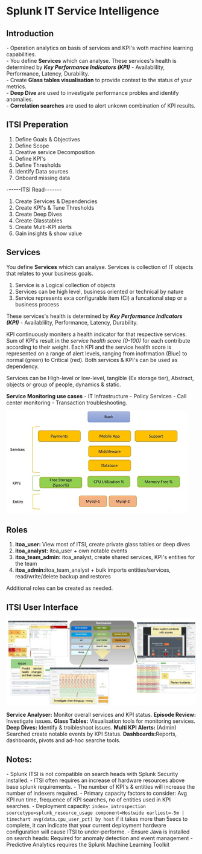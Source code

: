 # Splunk IT Service Intelligence

<h2>Introduction</h2>
- Operation analytics on basis of services and KPI's woth machine learning capabilities.<br>
- You define <b>Services</b> which can analyse. These services's health is determined by <b><i>Key Performance Indicators (KPI)</i></b> - Availablility, Performance, Latency, Durability.<br>
- Create <b>Glass tables visualisation</b> to provide context to the status of your metrics.<br>
- <b>Deep Dive </b> are used to investigate performance probles and identify anomalies. <br>
- <b>Correlation searches</b> are used to alert unkown combination of KPI results.<br>

<h2>ITSI Preperation</h2>
<ol>
<li>Define Goals & Objectives</li>
<li>Define Scope</li>
<li>Creative service Decomposition</li>
<li>Define KPI's</li>
<li>Define Thresholds</li>
<li>Identify Data sources</li>
<li>Onboard missing data</li>
</ol>
------ITSI Read-------
<ol>
<li>Create Services & Dependencies</li>
<li>Create KPI's & Tune Thresholds</li>
<li>Create Deep Dives</li>
<li>Create Glasstables</li>
<li>Create Multi-KPI alerts</li>
<li>Gain insights & show value</li>
</ol>

<h2> Services</h2>
You define <b>Services</b> which can analyse. Services is collection of IT objects that relates to your business goals.
<ol>
<li>Service is a Logical collection of objects</li>
<li>Services can be high level, business oriented or technical by nature</li>
<li>Service represents ex:a configurable item (CI) a funcational step or a business process </li>
</ol>

These services's health is determined by <b><i>Key Performance Indicators (KPI)</i></b> - Availablility, Performance, Latency, Durability.

KPI continuously moniters a health indicator for that respective services. Sum of KPI's result in the <i>service health score (0-100)</i> for each contribute according to their weight. 
Each KPI and the service health score is represented on a range of alert levels, ranging from inofrmation (Blue) to normal (green) to Critical (red). Both services & KPI's can be used as dependency.

Services can be High-level or low-level, tangible (Ex storage tier), Abstract, objects or group of people, dynamics & static.

<b>Service Monitoring use cases</b>
    - IT Infrastructure
    - Policy Services
    - Call center monitoring
    - Transaction troubleshooting.

<img src="ITSI.jpg">

<h2>Roles</h2>

<ol>
<li><b>itoa_user:</b> View most of ITSI, create private glass tables or deep dives </li>
<li><b>itoa_analyst:</b> itoa_user + own notable events</li>
<li><b>itoa_team_admin:</b> itoa_analyst, create shared services, KPI's  entities for the team</li>
<li><b>itoa_admin:</b>itoa_team_analyst + bulk imports entities/services, read/write/delete backup and restores</li>
</ol>

Additional roles can be created as needed.

<h2>ITSI User Interface</h2>
<img src="ITSI-2.jpg">

<b>Service Analyser:</b> Monitor overall services and KPI status.
<b>Episode Review:</b> Investigate issues.
<b>Glass Tables:</b> Visualisation tools for monitoring services.
<b>Deep Dives:</b> Identify & troibleshoot issues.
<b>Multi KPI Alerts: </b> (Admin) Searched create notable events by KPI Status.
<b>Dashboards:</b>Reports, dashboards, pivots and ad-hoc searche tools.

<h2>Notes:</h2>
    - Splunk ITSI is not compatible on search heads with Splunk Security installed.
    - ITSI often requires an increase of hardware resources above base splunk requirements.
    - The number of KPI's & entities will increase the number of indexers required.
    - Primary capacity factors to consider: Avg KPI run time, frequence of KPI searches, no of entities used in KPI searches.
    - Deployment capacity:
    <code>index=_introspection sourcetype=splunk_resource_usage component=Hostwide earliest=-5m | timechart avg(data.cpu_user_pct) by host</code>
    if it takes more than 5secs to complete, it can indicate that your current deployment hardware configuration will cause ITSI to under-performe.
    - Ensure Java is installed on search heads: Required for anomaly detection and event management
    - Predictive Analytics requires the Splunk Machine Learning Toolkit
